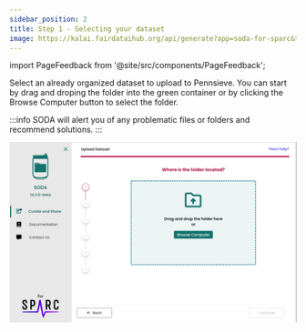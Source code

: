 ```yaml
---
sidebar_position: 2
title: Step 1 - Selecting your dataset
image: https://kalai.fairdataihub.org/api/generate?app=soda-for-sparc&title=Step%201%20-%20Getting%20started&description=Prepare%20Dataset&org=fairdataihub
---
```


import PageFeedback from '@site/src/components/PageFeedback';

Select an already organized dataset to upload to Pennsieve. You can start by drag and droping the folder into the green container or by clicking the Browse Computer button to select the folder.

:::info
SODA will alert you of any problematic files or folders and recommend solutions.
:::

![](https://github.com/fairdataihub/SODA-for-SPARC/blob/staging/docs/documentation/upload-dataset/upload-dataset-step-1.png?raw=true)

<PageFeedback />
